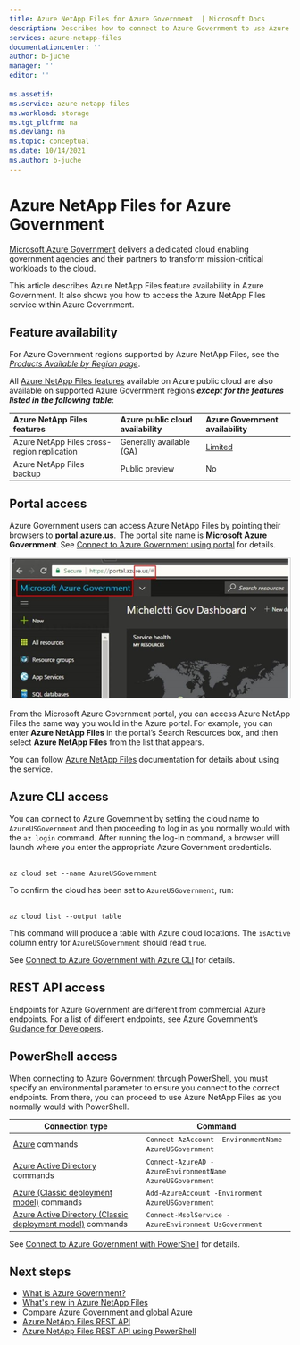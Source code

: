 ```yaml
---
title: Azure NetApp Files for Azure Government  | Microsoft Docs
description: Describes how to connect to Azure Government to use Azure NetApp Files and the Azure NetApp Files feature availability in Azure Government.
services: azure-netapp-files
documentationcenter: ''
author: b-juche
manager: ''
editor: ''

ms.assetid:
ms.service: azure-netapp-files
ms.workload: storage
ms.tgt_pltfrm: na
ms.devlang: na
ms.topic: conceptual
ms.date: 10/14/2021
ms.author: b-juche
---
```


# Azure NetApp Files for Azure Government 

[Microsoft Azure Government](../azure-government/documentation-government-welcome.md) delivers a dedicated cloud enabling government agencies and their partners to transform mission-critical workloads to the cloud.  

This article describes Azure NetApp Files feature availability in Azure Government. It also shows you how to access the Azure NetApp Files service within Azure Government.

## Feature availability

For Azure Government regions supported by Azure NetApp Files, see the *[Products Available by Region page](https://azure.microsoft.com/global-infrastructure/services/?products=netapp&regions=usgov-non-regional,us-dod-central,us-dod-east,usgov-arizona,usgov-texas,usgov-virginia)*.  

All [Azure NetApp Files features](whats-new.md) available on Azure public cloud are also available on supported Azure Government regions ***except for the features listed in the following table***: 

| Azure NetApp Files features | Azure public cloud availability |  Azure Government availability |
|:--- |:--- |:--- |
| Azure NetApp Files cross-region replication | Generally available (GA) | [Limited](cross-region-replication-introduction.md#supported-region-pairs) |
| Azure NetApp Files backup | Public preview | No |

## Portal access

Azure Government users can access Azure NetApp Files by pointing their browsers to **portal.azure.us**.  The portal site name is **Microsoft Azure Government**. See [Connect to Azure Government using portal](../azure-government/documentation-government-get-started-connect-with-portal.md) for details.   

![Screenshot of the Azure Government portal highlighting portal.azure.us as the URL](../media/azure-netapp-files/azure-government.jpg)

From the Microsoft Azure Government portal, you can access Azure NetApp Files the same way you would in the Azure portal. For example, you can enter **Azure NetApp  Files** in the portal’s Search Resources box, and then select **Azure NetApp Files** from the list that appears.  

You can follow [Azure NetApp Files](/azure/azure-netapp-files/) documentation for details about using the service.

## Azure CLI access

You can connect to Azure Government by setting the cloud name to `AzureUSGovernment` and then proceeding to log in as you normally would with the `az login` command. After running the log-in command, a browser will launch where you enter the appropriate Azure Government credentials.  

```azurecli 

az cloud set --name AzureUSGovernment 

``` 

To confirm the cloud has been set to `AzureUSGovernment`, run: 

```azurecli 

az cloud list --output table 

``` 

This command will produce a table with Azure cloud locations. The `isActive` column entry for `AzureUSGovernment` should read `true`.  

See [Connect to Azure Government with Azure CLI](../azure-government/documentation-government-get-started-connect-with-cli.md) for details.

## REST API access

Endpoints for Azure Government are different from commercial Azure endpoints. For a list of different endpoints, see Azure Government’s [Guidance for Developers](../azure-government/compare-azure-government-global-azure.md#guidance-for-developers).

## PowerShell access

When connecting to Azure Government through PowerShell, you must specify an environmental parameter to ensure you connect to the correct endpoints. From there, you can proceed to use Azure NetApp Files as you normally would with PowerShell. 

| Connection type | Command | 
| --- | --- | 
| [Azure](/powershell/module/az.accounts/Connect-AzAccount) commands |`Connect-AzAccount -EnvironmentName AzureUSGovernment` | 
| [Azure Active Directory](/powershell/module/azuread/connect-azuread) commands |`Connect-AzureAD -AzureEnvironmentName AzureUSGovernment` | 
| [Azure (Classic deployment model)](/powershell/module/servicemanagement/azure.service/add-azureaccount) commands |`Add-AzureAccount -Environment AzureUSGovernment` | 
| [Azure Active Directory (Classic deployment model)](/previous-versions/azure/jj151815(v=azure.100)) commands |`Connect-MsolService -AzureEnvironment UsGovernment` | 

See [Connect to Azure Government with PowerShell](../azure-government/documentation-government-get-started-connect-with-ps.md) for details.

## Next steps
* [What is Azure Government?](../azure-government/documentation-government-welcome.md)
* [What's new in Azure NetApp Files](whats-new.md)
* [Compare Azure Government and global Azure](../azure-government/compare-azure-government-global-azure.md)
* [Azure NetApp Files REST API](azure-netapp-files-develop-with-rest-api.md)
* [Azure NetApp Files REST API using PowerShell](develop-rest-api-powershell.md)

